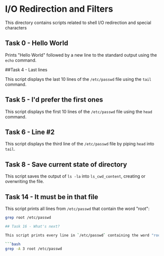 
# I/O Redirection and Filters

This directory contains scripts related to shell I/O redirection and special characters

## Task 0 - Hello World
Prints "Hello World" followed by a new line to the standard output using the `echo` command.

##Task 4 - Last lines

This script displays the last 10 lines of the `/etc/passwd` file using the `tail` command.

## Task 5 - I'd prefer the first ones

This script displays the first 10 lines of the `/etc/passwd` file using the `head` command.

## Task 6 - Line #2

This script displays the third line of the `/etc/passwd` file by piping `head` into `tail`.

## Task 8 - Save current state of directory

This script saves the output of `ls -la` into `ls_cwd_content`, creating or overwriting the file.

## Task 14 - It must be in that file

This script prints all lines from `/etc/passwd` that contain the word "root":

```bash
grep root /etc/passwd

## Task 16 - What's next?

This script prints every line in `/etc/passwd` containing the word "root" **and** the 3 lines that follow it using:

```bash
grep -A 3 root /etc/passwd

